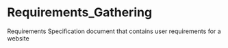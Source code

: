 # Requirements_Gathering
Requirements Specification document that contains user requirements for a website
